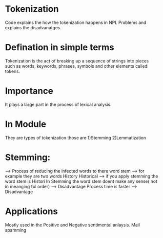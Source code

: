 # Tokenization
Code explains the  how the tokenization happens in NPL Problems and explains the disadvanatges

# Defination in simple terms
Tokenization is the act of breaking up a sequence of strings into pieces such as words, keywords, phrases, symbols and other elements called tokens.

# Importance
It plays a large part in the process of lexical analysis.

# In Module
They are types of tokenization those are
1)Stemming
2)Lemmatization


# Stemming:
--> Process of reducing the infected words to there word stem 
  --> for example they are two words
  History
  Historical
      --> if you apply stemming the word stem is Histori
      In Stemming the word stem doent make any sense( not in meanging ful order) --> Disadvantage
      Process time is faster --> Disadvantage
   
 # Applications
 
 Mostly used in the Positive and Negative sentimental anlaysis.
 Mail spamming
      
